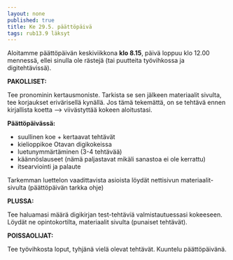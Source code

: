 ```yaml
---
layout: none
published: true
title: Ke 29.5. päättöpäivä
tags: rub13.9 läksyt
---
```

Aloitamme päättöpäivän keskiviikkona **klo 8.15**, päivä loppuu klo 12.00 mennessä, ellei sinulla ole rästejä (tai puutteita työvihkossa ja digitehtävissä).

**PAKOLLISET:**

Tee pronominin kertausmoniste. Tarkista se sen jälkeen materiaalit sivulta, tee korjaukset erivärisellä kynällä. Jos tämä tekemättä, on se tehtävä ennen kirjallista koetta --> viivästyttää kokeen aloitustasi.

**Päättöpäivässä:**

- suullinen koe + kertaavat tehtävät
- kielioppikoe Otavan digikokeissa
- luetunymmärtäminen (3-4 tehtävää)
- käännöslauseet (nämä paljastavat mikäli sanastoa ei ole kerrattu)
- itsearviointi ja palaute

Tarkemman luettelon vaadittavista asioista löydät nettisivun materiaalit-sivulta (päättöpäivän tarkka ohje)

**PLUSSA:**

Tee haluamasi määrä digikirjan test-tehtäviä valmistautuessasi kokeeseen. Löydät ne opintokortilta, materiaalit sivulta (punaiset tehtävät).

**POISSAOLIJAT:**

Tee työvihkosta loput, tyhjänä vielä olevat tehtävät. Kuuntelu päättöpäivänä.


